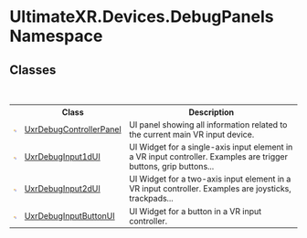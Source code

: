 # UltimateXR.Devices.DebugPanels Namespace

## Classes
&nbsp;<table><tr><th></th><th>Class</th><th>Description</th></tr><tr><td>![Public class](media/pubclass.gif "Public class")</td><td><a href="T_UltimateXR_Devices_DebugPanels_UxrDebugControllerPanel">UxrDebugControllerPanel</a></td><td>
UI panel showing all information related to the current main VR input device.</td></tr><tr><td>![Public class](media/pubclass.gif "Public class")</td><td><a href="T_UltimateXR_Devices_DebugPanels_UxrDebugInput1dUI">UxrDebugInput1dUI</a></td><td>
UI Widget for a single-axis input element in a VR input controller. Examples are trigger buttons, grip buttons...</td></tr><tr><td>![Public class](media/pubclass.gif "Public class")</td><td><a href="T_UltimateXR_Devices_DebugPanels_UxrDebugInput2dUI">UxrDebugInput2dUI</a></td><td>
UI Widget for a two-axis input element in a VR input controller. Examples are joysticks, trackpads...</td></tr><tr><td>![Public class](media/pubclass.gif "Public class")</td><td><a href="T_UltimateXR_Devices_DebugPanels_UxrDebugInputButtonUI">UxrDebugInputButtonUI</a></td><td>
UI Widget for a button in a VR input controller.</td></tr></table>&nbsp;
